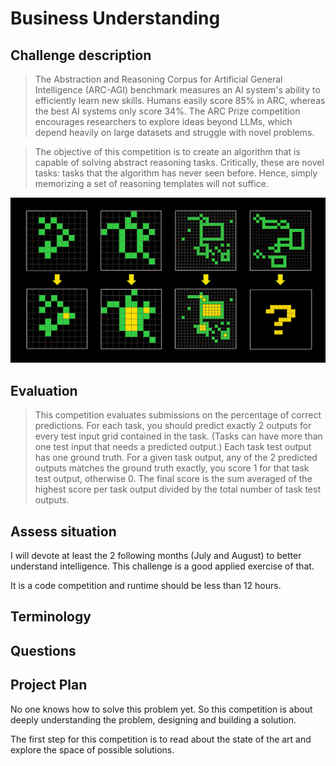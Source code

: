# Business Understanding

<!--- --->

## Challenge description

<!--- Look at the challenge description, understand the goal of the challenge
and write it here with your own words. Use images if they improve the explanation--->

> The Abstraction and Reasoning Corpus for Artificial General Intelligence (ARC-AGI) benchmark measures an AI system's ability to efficiently learn new skills. Humans easily score 85% in ARC, whereas the best AI systems only score 34%. The ARC Prize competition encourages researchers to explore ideas beyond LLMs, which depend heavily on large datasets and struggle with novel problems.

<!--- --->

> The objective of this competition is to create an algorithm that is capable of solving abstract reasoning tasks. Critically, these are novel tasks: tasks that the algorithm has never seen before. Hence, simply memorizing a set of reasoning templates will not suffice.

![sample problem](res/2024-07-15-15-51-27.png)

## Evaluation

<!--- Understand the metric used on the challenge, write it here and study
the characteristics of the metric --->

> This competition evaluates submissions on the percentage of correct predictions. For each task, you should predict exactly 2 outputs for every test input grid contained in the task. (Tasks can have more than one test input that needs a predicted output.) Each task test output has one ground truth. For a given task output, any of the 2 predicted outputs matches the ground truth exactly, you score 1 for that task test output, otherwise 0. The final score is the sum averaged of the highest score per task output divided by the total number of task test outputs.

## Assess situation

<!---This task involves more detailed fact-finding about all of the resources,
constraints, assumptions, and other factors that should be considered in determining
the data analysis goal and project plan

* timeline. Is there any week where I could not work on the challenge?
* resources. Is there any other project competing for resources?
* other projects. May I have other more interesting projects in the horizon?
 --->

I will devote at least the 2 following months (July and August) to better understand intelligence.
This challenge is a good applied exercise of that.

It is a code competition and runtime should be less than 12 hours.

## Terminology

<!--- Sometimes the field of the challenge has specific terms, if that is the
case write them here, otherwise delete this section.--->

## Questions

<!--- Write here any question that arises when reading about the challenge --->

## Project Plan

<!--- Write initial ideas for the project. This is just initial thoughts,
during the challenge I will have a better understanding of the project and
with better information I could decide other actions not considered here.--->

No one knows how to solve this problem yet. So this competition is about deeply understanding the problem,
designing and building a solution.

The first step for this competition is to read about the state of the art and explore the space
of possible solutions.
